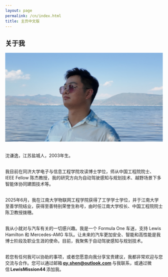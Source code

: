 ```yaml
---
layout: page
permalink: /cn/index.html
title: 主页中文版
---
```


## 关于我

<img src="/images/qianyishen.jpg" class="floatpic">

<br>沈谦逸，江苏盐城人，2003年生。

<br>我目前在同济大学电子与信息工程学院攻读博士学位，师从中国工程院院士、IEEE Fellow 陈杰教授，我的研究方向为自动驾驶感知与规划技术、越野场景下多智能体协同建图技术等。

<br>2025年6月，我在江南大学物联网工程学院获得了工学学士学位，并于江南大学至善学院结业，获得至善特别荣誉生称号，由时任江南大学校长、中国工程院院士陈卫教授拨穗。

<br>我从小就对与汽车有关的一切感兴趣。我是一个 Formula One 车迷，支持 Lewis Hamilton 和 Mercedes-AMG 车队。让未来的汽车更加安全、智能和高性能是我博士阶段及职业生涯的使命。目前，我聚焦于自动驾驶感知与规划技术。 

<br>若您有任何我可以协助的事项，或者您愿意向我分享宝贵建议，我都非常欢迎与您交流与合作。您可以通过邮箱 **qy.shen@outlook.com** 与我联系，或通过微信 **LewisMission44** 添加我。

<br>